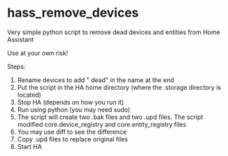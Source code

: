 # hass_remove_devices

Very simple python script to remove dead devices and entities from Home
Assistant

Use at your own risk!

Steps:

1. Rename devices to add " dead" in the name at the end
2. Put the script in the HA home directory (where the .storage directory is
   located)
3. Stop HA (depends on how you run it)
4. Run using python (you may need sudo)
4. The script will create two .bak files and two .upd files. The script modified
   core.device_registry and core.entity_registry files
6. You may use diff to see the difference
7. Copy .upd files to replace original files
8. Start HA

